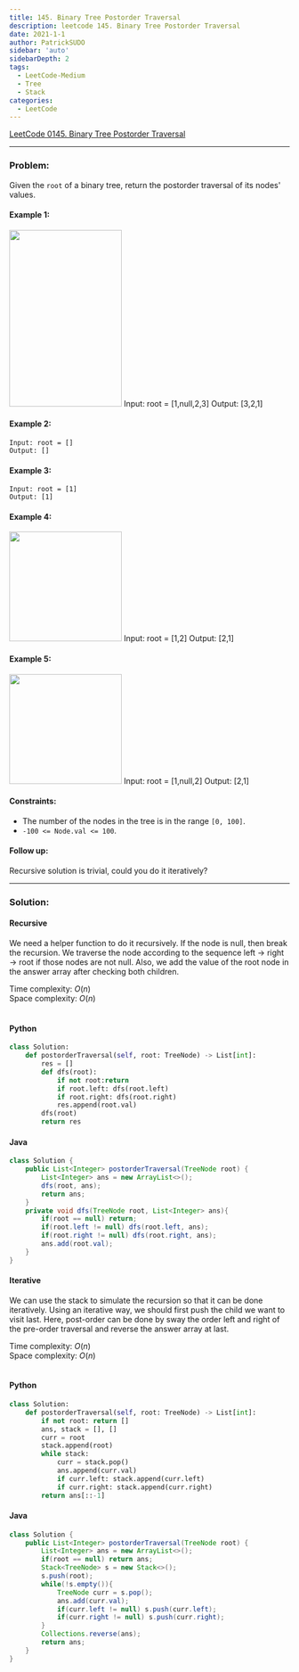 ```yaml
---
title: 145. Binary Tree Postorder Traversal
description: leetcode 145. Binary Tree Postorder Traversal
date: 2021-1-1
author: PatrickSUDO
sidebar: 'auto'
sidebarDepth: 2
tags: 
  - LeetCode-Medium
  - Tree
  - Stack
categories:
  - LeetCode
---
```

[LeetCode 0145. Binary Tree Postorder Traversal](https://leetcode.com/problems/binary-tree-postorder-traversal/)

---
### Problem: <br/>

Given the `root` of a binary tree, return the postorder traversal of its nodes' values.


#### Example 1:
<img alt="" src="https://assets.leetcode.com/uploads/2020/08/28/pre1.jpg" style="width: 202px; height: 317px;">
    Input: root = [1,null,2,3]
    Output: [3,2,1]

#### Example 2:

    Input: root = []
    Output: []

#### Example 3:

    Input: root = [1]
    Output: [1]

#### Example 4:
<img alt="" src="https://assets.leetcode.com/uploads/2020/08/28/pre3.jpg" style="width: 202px; height: 197px;">
    Input: root = [1,2]
    Output: [2,1]

#### Example 5:
<img alt="" src="https://assets.leetcode.com/uploads/2020/08/28/pre2.jpg" style="width: 202px; height: 197px;">
    Input: root = [1,null,2]
    Output: [2,1]

#### Constraints:
- The number of the nodes in the tree is in the range `[0, 100]`.
- `-100 <= Node.val <= 100`.

#### Follow up:

Recursive solution is trivial, could you do it iteratively?

---
### Solution: <br/>

#### Recursive

We need a helper function to do it recursively. If the node is null, then break the recursion. We traverse the node according to the sequence left -> right -> root if those nodes are not null. Also, we add the value of the root node in the answer array after checking both children.

Time complexity: $O(n)$</br>
Space complexity: $O(n)$ 
</br>
</br>

#### Python
```python
class Solution:
    def postorderTraversal(self, root: TreeNode) -> List[int]:
        res = []
        def dfs(root):
            if not root:return
            if root.left: dfs(root.left) 
            if root.right: dfs(root.right)
            res.append(root.val)
        dfs(root)
        return res
```

#### Java
```java
class Solution {
    public List<Integer> postorderTraversal(TreeNode root) {
        List<Integer> ans = new ArrayList<>();
        dfs(root, ans);
        return ans;
    }
    private void dfs(TreeNode root, List<Integer> ans){
        if(root == null) return;
        if(root.left != null) dfs(root.left, ans);
        if(root.right != null) dfs(root.right, ans);      
        ans.add(root.val);
    }
}
```

#### Iterative

We can use the stack to simulate the recursion so that it can be done iteratively.
Using an iterative way, we should first push the child we want to visit last. Here, post-order can be done by sway the order left and right of the pre-order traversal and reverse the answer array at last. 

Time complexity: $O(n)$</br>
Space complexity: $O(n)$ 
</br>
</br>


#### Python
```python
class Solution:
    def postorderTraversal(self, root: TreeNode) -> List[int]:
        if not root: return []
        ans, stack = [], []
        curr = root
        stack.append(root)
        while stack:
            curr = stack.pop()
            ans.append(curr.val)
            if curr.left: stack.append(curr.left)
            if curr.right: stack.append(curr.right)
        return ans[::-1] 
```


#### Java
```java
class Solution {
    public List<Integer> postorderTraversal(TreeNode root) {
        List<Integer> ans = new ArrayList<>();
        if(root == null) return ans;
        Stack<TreeNode> s = new Stack<>();
        s.push(root);
        while(!s.empty()){
            TreeNode curr = s.pop();
            ans.add(curr.val);
            if(curr.left != null) s.push(curr.left);
            if(curr.right != null) s.push(curr.right);          
        }
        Collections.reverse(ans);
        return ans;
    }
}
```


<Disqus shortname="patricksudo" />